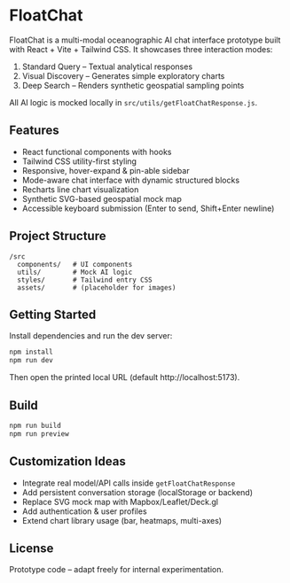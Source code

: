 # FloatChat

FloatChat is a multi-modal oceanographic AI chat interface prototype built with React + Vite + Tailwind CSS. It showcases three interaction modes:

1. Standard Query – Textual analytical responses
2. Visual Discovery – Generates simple exploratory charts
3. Deep Search – Renders synthetic geospatial sampling points

All AI logic is mocked locally in `src/utils/getFloatChatResponse.js`.

## Features
- React functional components with hooks
- Tailwind CSS utility-first styling
- Responsive, hover-expand & pin-able sidebar
- Mode-aware chat interface with dynamic structured blocks
- Recharts line chart visualization
- Synthetic SVG-based geospatial mock map
- Accessible keyboard submission (Enter to send, Shift+Enter newline)

## Project Structure
```
/src
  components/   # UI components
  utils/        # Mock AI logic
  styles/       # Tailwind entry CSS
  assets/       # (placeholder for images)
```

## Getting Started

Install dependencies and run the dev server:

```powershell
npm install
npm run dev
```

Then open the printed local URL (default http://localhost:5173).

## Build
```powershell
npm run build
npm run preview
```

## Customization Ideas
- Integrate real model/API calls inside `getFloatChatResponse`
- Add persistent conversation storage (localStorage or backend)
- Replace SVG mock map with Mapbox/Leaflet/Deck.gl
- Add authentication & user profiles
- Extend chart library usage (bar, heatmaps, multi-axes)

## License
Prototype code – adapt freely for internal experimentation.
